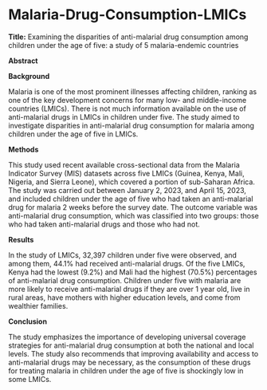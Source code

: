 # Malaria-Drug-Consumption-LMICs

**Title:** Examining the disparities of anti-malarial drug consumption among children under the age of five: a study of 5 malaria-endemic countries

**Abstract**

**Background**

Malaria is one of the most prominent illnesses affecting children, ranking as one of the key development concerns for many low- and middle-income countries (LMICs). There is not much information available on the use of anti-malarial drugs in LMICs in children under five. The study aimed to investigate disparities in anti-malarial drug consumption for malaria among children under the age of five in LMICs.

**Methods**

This study used recent available cross-sectional data from the Malaria Indicator Survey (MIS) datasets across five LMICs (Guinea, Kenya, Mali, Nigeria, and Sierra Leone), which covered a portion of sub-Saharan Africa. The study was carried out between January 2, 2023, and April 15, 2023, and included children under the age of five who had taken an anti-malarial drug for malaria 2 weeks before the survey date. The outcome variable was anti-malarial drug consumption, which was classified into two groups: those who had taken anti-malarial drugs and those who had not.

**Results**

In the study of LMICs, 32,397 children under five were observed, and among them, 44.1% had received anti-malarial drugs. Of the five LMICs, Kenya had the lowest (9.2%) and Mali had the highest (70.5%) percentages of anti-malarial drug consumption. Children under five with malaria are more likely to receive anti-malarial drugs if they are over 1 year old, live in rural areas, have mothers with higher education levels, and come from wealthier families.

**Conclusion**

The study emphasizes the importance of developing universal coverage strategies for anti-malarial drug consumption at both the national and local levels. The study also recommends that improving availability and access to anti-malarial drugs may be necessary, as the consumption of these drugs for treating malaria in children under the age of five is shockingly low in some LMICs.
